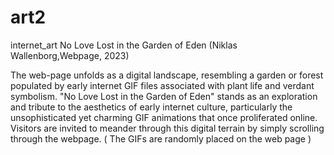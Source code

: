 # art2
internet_art
No Love Lost in the Garden of Eden
(Niklas Wallenborg,Webpage, 2023)

The web-page unfolds as a digital landscape, resembling a garden or forest populated by early internet GIF files 
associated with plant life and verdant symbolism. "No Love Lost in the Garden of Eden" stands as an exploration 
and tribute to the aesthetics of early internet culture, particularly the unsophisticated yet charming GIF animations 
that once proliferated online. Visitors are invited to meander through this digital terrain by simply scrolling through the webpage. 
( The GIFs are randomly placed on the web page )
